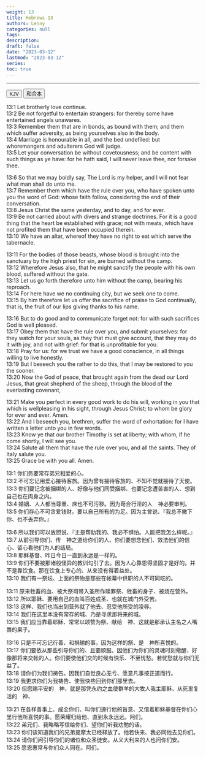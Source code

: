```yaml
---
weight: 13
title: Hebrews 13
authors: Lenny
categories: null
tags: 
description: 
draft: false
date: "2023-03-12"
lastmod: "2023-03-12"
series:
toc: true
---
```



<!--more-->
---

<!-- Tab links -->
<div class="tab">
  <button class="tablinks active" onclick="tablabel(event, 'english')">KJV</button>
  <button class="tablinks" onclick="tablabel(event, 'chinese')">和合本</button>
  
</div>

<!-- Tab content -->
<div id="english" class="tabcontent" style="display:block">

13:1 Let brotherly love continue.  
13:2 Be not forgetful to entertain strangers: for thereby some have entertained angels unawares.  
13:3 Remember them that are in bonds, as bound with them; and them which suffer adversity, as being yourselves also in the body.  
13:4 Marriage is honourable in all, and the bed undefiled: but whoremongers and adulterers God will judge.  
13:5 Let your conversation be without covetousness; and be content with such things as ye have: for he hath said, I will never leave thee, nor forsake thee.  

13:6 So that we may boldly say, The Lord is my helper, and I will not fear what man shall do unto me.  
13:7 Remember them which have the rule over you, who have spoken unto you the word of God: whose faith follow, considering the end of their conversation.  
13:8 Jesus Christ the same yesterday, and to day, and for ever.  
13:9 Be not carried about with divers and strange doctrines. For it is a good thing that the heart be established with grace; not with meats, which have not profited them that have been occupied therein.  
13:10 We have an altar, whereof they have no right to eat which serve the tabernacle.  

13:11 For the bodies of those beasts, whose blood is brought into the sanctuary by the high priest for sin, are burned without the camp.  
13:12 Wherefore Jesus also, that he might sanctify the people with his own blood, suffered without the gate.  
13:13 Let us go forth therefore unto him without the camp, bearing his reproach.  
13:14 For here have we no continuing city, but we seek one to come.  
13:15 By him therefore let us offer the sacrifice of praise to God continually, that is, the fruit of our lips giving thanks to his name.  

13:16 But to do good and to communicate forget not: for with such sacrifices God is well pleased.  
13:17 Obey them that have the rule over you, and submit yourselves: for they watch for your souls, as they that must give account, that they may do it with joy, and not with grief: for that is unprofitable for you.  
13:18 Pray for us: for we trust we have a good conscience, in all things willing to live honestly.  
13:19 But I beseech you the rather to do this, that I may be restored to you the sooner.  
13:20 Now the God of peace, that brought again from the dead our Lord Jesus, that great shepherd of the sheep, through the blood of the everlasting covenant,  

13:21 Make you perfect in every good work to do his will, working in you that which is wellpleasing in his sight, through Jesus Christ; to whom be glory for ever and ever. Amen.  
13:22 And I beseech you, brethren, suffer the word of exhortation: for I have written a letter unto you in few words.  
13:23 Know ye that our brother Timothy is set at liberty; with whom, if he come shortly, I will see you.  
13:24 Salute all them that have the rule over you, and all the saints. They of Italy salute you.  
13:25 Grace be with you all. Amen.  


</div>

<div id="chinese" class="tabcontent">

13:1 你们务要常存弟兄相爱的心。  
13:2 不可忘记用爱心接待客旅。因为曾有接待客旅的、不知不觉就接待了天使。  
13:3 你们要记念被捆绑的人、好像与他们同受捆绑、也要记念遭苦害的人、想到自己也在肉身之内。  
13:4 婚姻、人人都当尊重、床也不可污秽。因为苟合行淫的人　神必要审判。  
13:5 你们存心不可贪爱钱财。要以自己所有的为足。因为主曾说、『我总不撇下你、也不丢弃你。』  
 
13:6 所以我们可以放胆说、『主是帮助我的、我必不惧怕。人能把我怎么样呢。』  
13:7 从前引导你们、传　神之道给你们的人、你们要想念他们、效法他们的信心、留心看他们为人的结局。  
13:8 耶稣基督、昨日今日一直到永远是一样的。  
13:9 你们不要被那诸般怪异的教训勾引了去。因为人心靠恩得坚固才是好的。并不是靠饮食。那在饮食上专心的、从来没有得着益处。  
13:10 我们有一祭坛、上面的祭物是那些在帐幕中供职的人不可同吃的。  
 
13:11 原来牲畜的血、被大祭司带入圣所作赎罪祭、牲畜的身子、被烧在营外。  
13:12 所以耶稣、要用自己的血叫百姓成圣、也就在城门外受苦。  
13:13 这样、我们也当出到营外就了他去、忍受他所受的凌辱。  
13:14 我们在这里本没有常存的城、乃是寻求那将来的城。  
13:15 我们应当靠着耶稣、常常以颂赞为祭、献给　神、这就是那承认主名之人嘴唇的果子。  
 
13:16 只是不可忘记行善、和捐输的事。因为这样的祭、是　神所喜悦的。  
13:17 你们要依从那些引导你们的、且要顺服。因他们为你们的灵魂时刻儆醒、好像那将来交帐的人。你们要使他们交的时候有快乐、不至忧愁。若忧愁就与你们无益了。  
13:18 请你们为我们祷告。因我们自觉良心无亏、愿意凡事按正道而行。  
13:19 我更求你们为我祷告、使我快些回到你们那里去。  
13:20 但愿赐平安的　神、就是那凭永约之血使群羊的大牧人我主耶稣、从死里复活的　神、  
 
13:21 在各样善事上、成全你们、叫你们遵行他的旨意、又借着耶稣基督在你们心里行他所喜悦的事。愿荣耀归给他、直到永永远远。阿们。  
13:22 弟兄们、我略略写信给你们、望你们听我劝勉的话。  
13:23 你们该知道我们的兄弟提摩太已经释放了。他若快来、我必同他去见你们。  
13:24 请你们问引导你们的诸位和众圣徒安。从义大利来的人也问你们安。  
13:25 愿恩惠常与你们众人同在。阿们。  
</div>